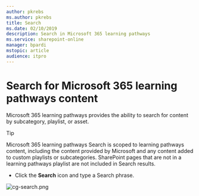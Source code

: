 ```yaml
---
author: pkrebs
ms.author: pkrebs
title: Search
ms.date: 02/10/2019
description: Search in Microsoft 365 learning pathways
ms.service: sharepoint-online
manager: bpardi
mstopic: article
audience: itpro
---
```


# Search for Microsoft 365 learning pathways content

Microsoft 365 learning pathways provides the ability to search for content by subcategory, playlist, or asset. 

> [!TIP]
> Microsoft 365 learning pathways Search is scoped to learning pathways content, including the content provided by Microsoft and any content added to custom playlists or subcategories. SharePoint pages that are not in a learning pathways playlist are not included in Search results.     

- Click the **Search** icon and type a Search phrase. 

![cg-search.png](media/cg-search.png)

